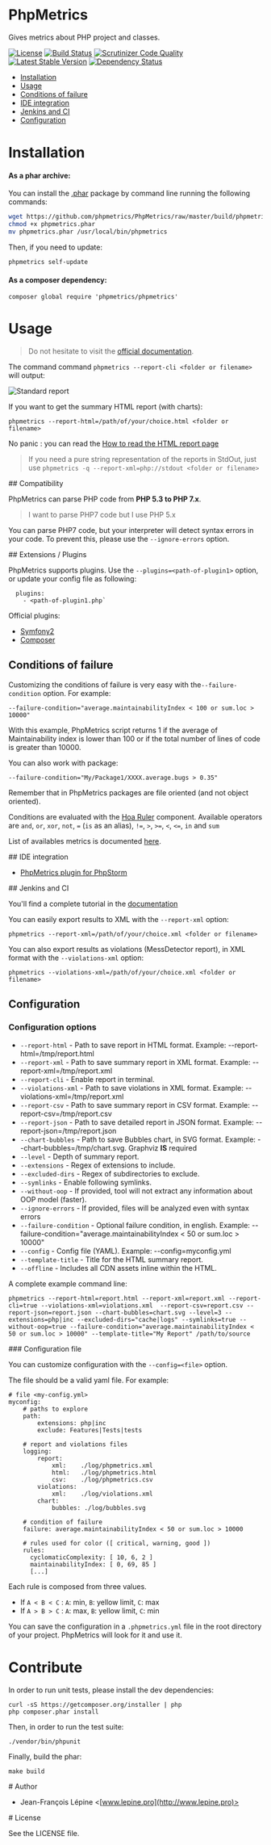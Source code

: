 # PhpMetrics

Gives metrics about PHP project and classes.

[![License](https://poser.pugx.org/phpmetrics/phpmetrics/license.svg)](https://packagist.org/packages/phpmetrics/phpmetrics)
[![Build Status](https://secure.travis-ci.org/phpmetrics/PhpMetrics.svg)](http://travis-ci.org/phpmetrics/PhpMetrics)  [![Scrutinizer Code Quality](https://scrutinizer-ci.com/g/phpmetrics/PhpMetrics/badges/quality-score.png?b=master)](https://scrutinizer-ci.com/g/phpmetrics/PhpMetrics/?branch=master)
[![Latest Stable Version](https://poser.pugx.org/phpmetrics/phpmetrics/v/stable.svg)](https://packagist.org/packages/phpmetrics/phpmetrics)
[![Dependency Status](https://www.versioneye.com/user/projects/534fe1f9fe0d0774a8000815/badge.svg)](https://www.versioneye.com/user/projects/534fe1f9fe0d0774a8000815)

+ [Installation](#installation)
+ [Usage](#usage)
+ [Conditions of failure](#conditions-of-failure)
+ [IDE integration](#ide-integration)
+ [Jenkins and CI](#jenkins-and-ci)
+ [Configuration](#configuration)





# Installation

#### As a phar archive:

You can install the [.phar](https://github.com/Halleck45/PhpMetrics/raw/master/build/phpmetrics.phar) package by command line running the following commands:

```bash
wget https://github.com/phpmetrics/PhpMetrics/raw/master/build/phpmetrics.phar
chmod +x phpmetrics.phar
mv phpmetrics.phar /usr/local/bin/phpmetrics
```

Then, if you need to update:

    phpmetrics self-update


#### As a composer dependency:

    composer global require 'phpmetrics/phpmetrics'

# Usage

> Do not hesitate to visit the [official documentation](http://www.phpmetrics.org).

The command command `phpmetrics --report-cli <folder or filename> ` will output:

![Standard report](http://www.phpmetrics.org/images/report-standard.png)

If you want to get the summary HTML report (with charts):

    phpmetrics --report-html=/path/of/your/choice.html <folder or filename>

No panic : you can read the [How to read the HTML report page](http://www.phpmetrics.org/documentation/how-to-read-report.html)

> If you need a pure string representation of the reports in StdOut, just use `phpmetrics -q --report-xml=php://stdout <folder or filename>`

## Compatibility

PhpMetrics can parse PHP code from **PHP 5.3 to PHP 7.x**.

> I want to parse PHP7 code but I use PHP 5.x

You can parse PHP7 code, but your interpreter will detect syntax errors in your code. To prevent this, please 
use the `--ignore-errors` option.

## Extensions / Plugins

PhpMetrics supports plugins. Use the `--plugins=<path-of-plugin1>` option, or update your config file as following:

```
  plugins:
    - <path-of-plugin1.php`

```

Official plugins:

+ [Symfony2](https://github.com/phpmetrics/SymfonyExtension)
+ [Composer](https://github.com/phpmetrics/ComposerExtension)

## Conditions of failure

Customizing the conditions of failure is very easy with the`--failure-condition` option. For example:

    --failure-condition="average.maintainabilityIndex < 100 or sum.loc > 10000"

With this example, PhpMetrics script returns 1 if the average of Maintainability index is lower than 100
or if the total number of lines of code is greater than 10000.

You can also work with package:

    --failure-condition="My/Package1/XXXX.average.bugs > 0.35"

Remember that in PhpMetrics packages are file oriented (and not object oriented).

Conditions are evaluated with the [Hoa Ruler](https://github.com/hoaproject/Ruler) component. Available operators are
`and`, `or`, `xor`, `not`, `=` (`is` as an alias), `!=`, `>`, `>=`, `<`, `<=`, `in` and `sum`

List of availables metrics is documented [here](http://www.phpmetrics.org/documentation/index.html).


## IDE integration

+ [PhpMetrics plugin for PhpStorm](http://plugins.jetbrains.com/plugin/7500)

## Jenkins and CI

You'll find a complete tutorial in the [documentation](http://www.phpmetrics.org/documentation/jenkins.html)

You can easily export results to XML with the `--report-xml` option:

    phpmetrics --report-xml=/path/of/your/choice.xml <folder or filename>

You can also export results as violations (MessDetector report), in XML format with the `--violations-xml` option:

    phpmetrics --violations-xml=/path/of/your/choice.xml <folder or filename>

## Configuration

### Configuration options

* `--report-html` - Path to save report in HTML format. Example: --report-html=/tmp/report.html
* `--report-xml` - Path to save summary report in XML format. Example: --report-xml=/tmp/report.xml
* `--report-cli` - Enable report in terminal.
* `--violations-xml` - Path to save violations in XML format. Example: --violations-xml=/tmp/report.xml
* `--report-csv` - Path to save summary report in CSV format. Example: --report-csv=/tmp/report.csv
* `--report-json` - Path to save detailed report in JSON format. Example: --report-json=/tmp/report.json
* `--chart-bubbles` - Path to save Bubbles chart, in SVG format. Example: --chart-bubbles=/tmp/chart.svg. Graphviz **IS** required
* `--level` - Depth of summary report.
* `--extensions` - Regex of extensions to include.
* `--excluded-dirs` - Regex of subdirectories to exclude.
* `--symlinks` - Enable following symlinks.
* `--without-oop` - If provided, tool will not extract any information about OOP model (faster).
* `--ignore-errors` - If provided, files will be analyzed even with syntax errors
* `--failure-condition` - Optional failure condition, in english. Example: --failure-condition="average.maintainabilityIndex < 50 or sum.loc > 10000"
* `--config` - Config file (YAML). Example: --config=myconfig.yml
* `--template-title` - Title for the HTML summary report.
* `--offline` - Includes all CDN assets inline within the HTML.

A complete example command line:

`phpmetrics --report-html=report.html --report-xml=report.xml --report-cli=true --violations-xml=violations.xml 
--report-csv=report.csv --report-json=report.json --chart-bubbles=chart.svg --level=3 --extensions=php|inc --excluded-dirs="cache|logs"
--symlinks=true --without-oop=true --failure-condition="average.maintainabilityIndex < 50 or sum.loc > 10000" --template-title="My Report" /path/to/source`

### Configuration file

You can customize configuration with the `--config=<file>` option.

The file should be a valid yaml file. For example:

    # file <my-config.yml>
    myconfig:
        # paths to explore
        path:
            extensions: php|inc
            exclude: Features|Tests|tests

        # report and violations files
        logging:
            report:
                xml:    ./log/phpmetrics.xml
                html:   ./log/phpmetrics.html
                csv:    ./log/phpmetrics.csv
            violations:
                xml:    ./log/violations.xml
            chart:
                bubbles: ./log/bubbles.svg

        # condition of failure
        failure: average.maintainabilityIndex < 50 or sum.loc > 10000

        # rules used for color ([ critical, warning, good ])
        rules:
          cyclomaticComplexity: [ 10, 6, 2 ]
          maintainabilityIndex: [ 0, 69, 85 ]
          [...]

Each rule is composed from three values.

+ If `A < B < C` : `A`: min, `B`: yellow limit, `C`: max
+ If `A > B > C` : `A`: max, `B`: yellow limit, `C`: min

You can save the configuration in a `.phpmetrics.yml` file in the root directory of your project. PhpMetrics will look for it and use it.

# Contribute

In order to run unit tests, please install the dev dependencies:

    curl -sS https://getcomposer.org/installer | php
    php composer.phar install

Then, in order to run the test suite:

    ./vendor/bin/phpunit

Finally, build the phar:

    make build

# Author

+ Jean-François Lépine <[www.lepine.pro](http://www.lepine.pro)>

# License

See the LICENSE file.
